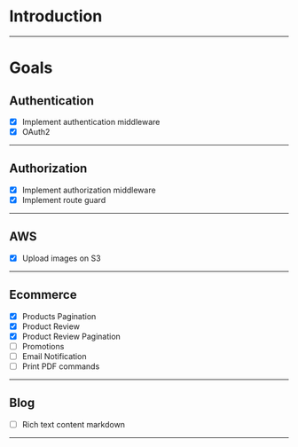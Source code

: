 # Introduction

<hr/>

# Goals

## Authentication

- [x] Implement authentication middleware
- [x] OAuth2

<hr/>

## Authorization

- [x] Implement authorization middleware
- [x] Implement route guard

<hr/>

## AWS

- [x] Upload images on S3

<hr/>

## Ecommerce

- [x] Products Pagination
- [x] Product Review
- [x] Product Review Pagination
- [ ] Promotions
- [ ] Email Notification
- [ ] Print PDF commands

<hr/>

## Blog

- [ ] Rich text content markdown

<hr/>
